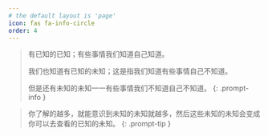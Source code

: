 ```yaml
---
# the default layout is 'page'
icon: fas fa-info-circle
order: 4
---
```


> 有已知的已知；有些事情我们知道自己知道。
>
> 我们也知道有已知的未知；这是指我们知道有些事情自己不知道。
>
> 但是还有未知的未知一一有些事情我们不知道自己不知道。
{: .prompt-info }

> 你了解的越多，就能意识到未知的未知就越多，然后这些未知的未知会变成你可以去查看的已知的未知。
{: .prompt-tip }
